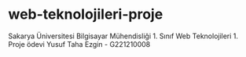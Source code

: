 # web-teknolojileri-proje
Sakarya Üniversitesi Bilgisayar Mühendisliği 1. Sınıf Web Teknolojileri 1. Proje ödevi
Yusuf Taha Ezgin - G221210008
